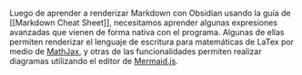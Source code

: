 Luego de aprender a renderizar Markdown con Obsidian usando la guía de [[Markdown Cheat Sheet]], necesitamos aprender algunas expresiones avanzadas que vienen de forma nativa con el programa. Algunas de ellas permiten renderizar el lenguaje de escritura para matemáticas de LaTex por medio de [MathJax](https://math.meta.stackexchange.com/questions/5020/mathjax-basic-tutorial-and-quick-reference), y otras de las funcionalidades permiten realizar diagramas utilizando el editor de [Mermaid.js](https://mermaid.live/).






